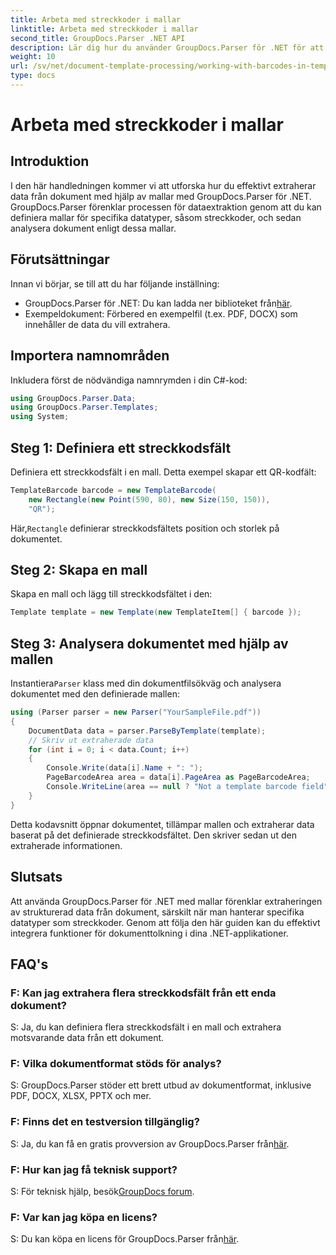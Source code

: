 ```yaml
---
title: Arbeta med streckkoder i mallar
linktitle: Arbeta med streckkoder i mallar
second_title: GroupDocs.Parser .NET API
description: Lär dig hur du använder GroupDocs.Parser för .NET för att extrahera strukturerad data från dokument med hjälp av mallar. Förenkla datautvinning med streckkodsfält.
weight: 10
url: /sv/net/document-template-processing/working-with-barcodes-in-templates/
type: docs
---
```

# Arbeta med streckkoder i mallar

## Introduktion
I den här handledningen kommer vi att utforska hur du effektivt extraherar data från dokument med hjälp av mallar med GroupDocs.Parser för .NET. GroupDocs.Parser förenklar processen för dataextraktion genom att du kan definiera mallar för specifika datatyper, såsom streckkoder, och sedan analysera dokument enligt dessa mallar.
## Förutsättningar
Innan vi börjar, se till att du har följande inställning:
-  GroupDocs.Parser för .NET: Du kan ladda ner biblioteket från[här](https://releases.groupdocs.com/parser/net/).
- Exempeldokument: Förbered en exempelfil (t.ex. PDF, DOCX) som innehåller de data du vill extrahera.

## Importera namnområden
Inkludera först de nödvändiga namnrymden i din C#-kod:
```csharp
using GroupDocs.Parser.Data;
using GroupDocs.Parser.Templates;
using System;
```
## Steg 1: Definiera ett streckkodsfält
Definiera ett streckkodsfält i en mall. Detta exempel skapar ett QR-kodfält:
```csharp
TemplateBarcode barcode = new TemplateBarcode(
    new Rectangle(new Point(590, 80), new Size(150, 150)),
    "QR");
```
 Här,`Rectangle` definierar streckkodsfältets position och storlek på dokumentet.
## Steg 2: Skapa en mall
Skapa en mall och lägg till streckkodsfältet i den:
```csharp
Template template = new Template(new TemplateItem[] { barcode });
```
## Steg 3: Analysera dokumentet med hjälp av mallen
 Instantiera`Parser` klass med din dokumentfilsökväg och analysera dokumentet med den definierade mallen:
```csharp
using (Parser parser = new Parser("YourSampleFile.pdf"))
{
    DocumentData data = parser.ParseByTemplate(template);
    // Skriv ut extraherade data
    for (int i = 0; i < data.Count; i++)
    {
        Console.Write(data[i].Name + ": ");
        PageBarcodeArea area = data[i].PageArea as PageBarcodeArea;
        Console.WriteLine(area == null ? "Not a template barcode field" : area.Value);
    }
}
```
Detta kodavsnitt öppnar dokumentet, tillämpar mallen och extraherar data baserat på det definierade streckkodsfältet. Den skriver sedan ut den extraherade informationen.

## Slutsats
Att använda GroupDocs.Parser för .NET med mallar förenklar extraheringen av strukturerad data från dokument, särskilt när man hanterar specifika datatyper som streckkoder. Genom att följa den här guiden kan du effektivt integrera funktioner för dokumenttolkning i dina .NET-applikationer.

## FAQ's
### F: Kan jag extrahera flera streckkodsfält från ett enda dokument?
S: Ja, du kan definiera flera streckkodsfält i en mall och extrahera motsvarande data från ett dokument.
### F: Vilka dokumentformat stöds för analys?
S: GroupDocs.Parser stöder ett brett utbud av dokumentformat, inklusive PDF, DOCX, XLSX, PPTX och mer.
### F: Finns det en testversion tillgänglig?
 S: Ja, du kan få en gratis provversion av GroupDocs.Parser från[här](https://releases.groupdocs.com/).
### F: Hur kan jag få teknisk support?
 S: För teknisk hjälp, besök[GroupDocs forum](https://forum.groupdocs.com/c/parser/17).
### F: Var kan jag köpa en licens?
 S: Du kan köpa en licens för GroupDocs.Parser från[här](https://purchase.groupdocs.com/buy).